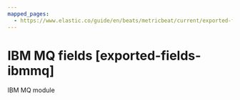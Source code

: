 ```yaml
---
mapped_pages:
  - https://www.elastic.co/guide/en/beats/metricbeat/current/exported-fields-ibmmq.html
---
```


# IBM MQ fields [exported-fields-ibmmq]

IBM MQ module

